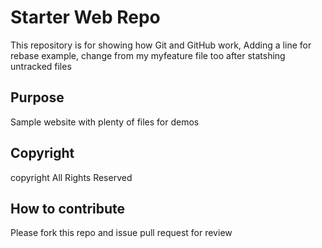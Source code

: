 # Starter Web Repo

This repository is for showing how Git and GitHub work,
Adding a line for rebase example, change from my myfeature file too
after statshing untracked files

## Purpose

Sample website with plenty of files for demos

## Copyright
copyright All Rights Reserved

## How to contribute

Please fork this repo and issue pull request for review

